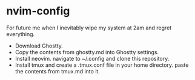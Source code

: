 # nvim-config

For future me when I inevitably wipe my system at 2am and regret everything.
- Download Ghostty.
- Copy the contents from ghostty.md into Ghostty settings.
- Install neovim. navigate to ~/.config and clone this repository.
- Install tmux and create a .tmux.conf file in your home directory. paste the contents from tmux.md into it.
